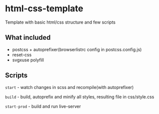 # html-css-template
Template with basic html/css structure and few scripts

## What included
- postcss + autoprefixer(browserlistrc config in postcss.config.js)
- reset-css
- svgxuse polyfill 

## Scripts
```start``` - watch changes in scss and recompile(with autoprefixer)

```build``` - build, autoprefix and minify all styles, resulting file in css/style.css

```start-prod``` - build and run live-server
